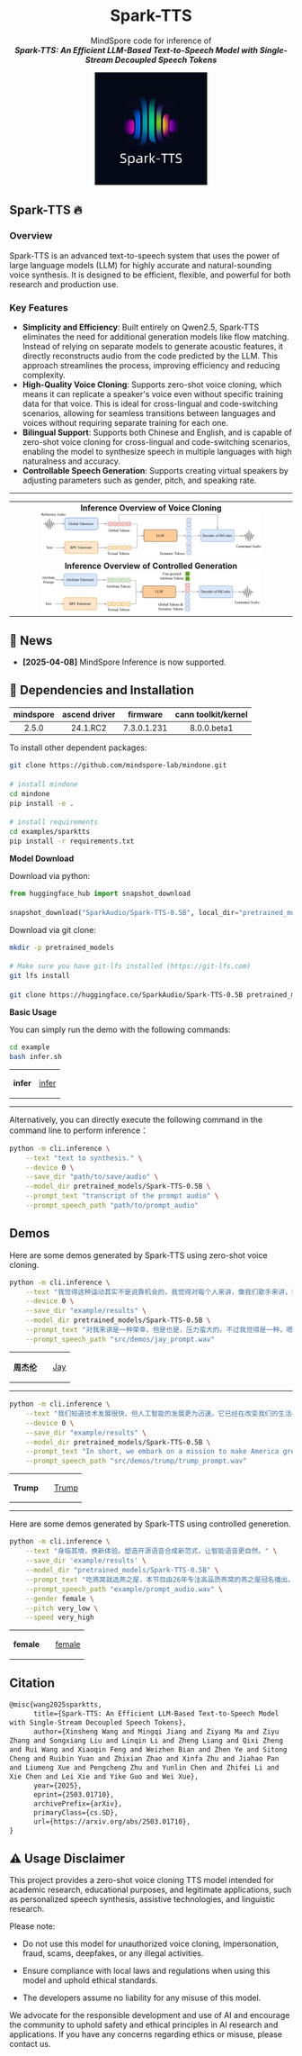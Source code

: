 <div align="center">
    <h1>
    Spark-TTS
    </h1>
    <p>
    MindSpore code for inference of <br>
    <b><em>Spark-TTS: An Efficient LLM-Based Text-to-Speech Model with Single-Stream Decoupled Speech Tokens</em></b>
    </p>
    <p>
    <img src="src/logo/SparkTTS.jpg" alt="Spark-TTS Logo" style="width: 200px; height: 200px;">
</div>

## Spark-TTS 🔥

### Overview

Spark-TTS is an advanced text-to-speech system that uses the power of large language models (LLM) for highly accurate and natural-sounding voice synthesis. It is designed to be efficient, flexible, and powerful for both research and production use.

### Key Features

- **Simplicity and Efficiency**: Built entirely on Qwen2.5, Spark-TTS eliminates the need for additional generation models like flow matching. Instead of relying on separate models to generate acoustic features, it directly reconstructs audio from the code predicted by the LLM. This approach streamlines the process, improving efficiency and reducing complexity.
- **High-Quality Voice Cloning**: Supports zero-shot voice cloning, which means it can replicate a speaker's voice even without specific training data for that voice. This is ideal for cross-lingual and code-switching scenarios, allowing for seamless transitions between languages and voices without requiring separate training for each one.
- **Bilingual Support**: Supports both Chinese and English, and is capable of zero-shot voice cloning for cross-lingual and code-switching scenarios, enabling the model to synthesize speech in multiple languages with high naturalness and accuracy.
- **Controllable Speech Generation**: Supports creating virtual speakers by adjusting parameters such as gender, pitch, and speaking rate.

---

<table align="center">
  <tr>
    <td align="center"><b>Inference Overview of Voice Cloning</b><br><img src="src/figures/infer_voice_cloning.png" width="80%" /></td>
  </tr>
  <tr>
    <td align="center"><b>Inference Overview of Controlled Generation</b><br><img src="src/figures/infer_control.png" width="80%" /></td>
  </tr>
</table>


## 🚀 News

- **[2025-04-08]** MindSpore Inference is now supported.

## 🔧 Dependencies and Installation

| mindspore  | ascend driver  |  firmware   |cann toolkit/kernel |
|:----------:|:--------------:|:-----------:|:------------------:|
|   2.5.0    |    24.1.RC2    | 7.3.0.1.231 |   8.0.0.beta1    |

To install other dependent packages:
```bash
git clone https://github.com/mindspore-lab/mindone.git

# install mindone
cd mindone
pip install -e .

# install requirements
cd examples/sparktts
pip install -r requirements.txt
```


**Model Download**

Download via python:
```python
from huggingface_hub import snapshot_download

snapshot_download("SparkAudio/Spark-TTS-0.5B", local_dir="pretrained_models/Spark-TTS-0.5B")
```

Download via git clone:
```sh
mkdir -p pretrained_models

# Make sure you have git-lfs installed (https://git-lfs.com)
git lfs install

git clone https://huggingface.co/SparkAudio/Spark-TTS-0.5B pretrained_models/Spark-TTS-0.5B
```

**Basic Usage**

You can simply run the demo with the following commands:
``` sh
cd example
bash infer.sh
```
<table>
<tr>
<td align="center">

**infer**
</td>
<td align="center">

[infer](https://github.com/user-attachments/assets/fb225780-d9fe-44b2-9b2e-54390cb3d8fd)

</td>
</tr>
</table>

---

Alternatively, you can directly execute the following command in the command line to perform inference：

``` sh
python -m cli.inference \
    --text "text to synthesis." \
    --device 0 \
    --save_dir "path/to/save/audio" \
    --model_dir pretrained_models/Spark-TTS-0.5B \
    --prompt_text "transcript of the prompt audio" \
    --prompt_speech_path "path/to/prompt_audio"
```


## **Demos**

Here are some demos generated by Spark-TTS using zero-shot voice cloning. 

``` sh
python -m cli.inference \
    --text "我觉得这种运动其实不是说靠机会的，我觉得对每个人来讲，像我们歌手来讲，我觉得其实都是你要自己去努力，然后才可以达到自己的梦想。" \
    --device 0 \
    --save_dir "example/results" \
    --model_dir pretrained_models/Spark-TTS-0.5B \
    --prompt_text "对我来讲是一种荣幸，但是也是，压力蛮大的。不过我觉得是一种，嗯，很好的一个挑战。" \
    --prompt_speech_path "src/demos/jay_prompt.wav"
```

<table>
<tr>
<td align="center">

**周杰伦**
</td>
<td align="center">

</td>
<td align="center">

[Jay](https://github.com/user-attachments/assets/80eeb9c7-0443-4758-a1ce-55ac59e64bd6)

</td>
</tr>
</table>

---

``` sh
python -m cli.inference \
    --text "我们知道技术发展很快，但人工智能的发展更为迅速。它已经在改变我们的生活——从我们的工作和联系方式，到我们如何应对世界上最大的挑战。" \
    --device 0 \
    --save_dir "example/results" \
    --model_dir pretrained_models/Spark-TTS-0.5B \
    --prompt_text "In short, we embark on a mission to make America great again, for all Americans." \
    --prompt_speech_path "src/demos/trump/trump_prompt.wav"
```

<table>
<tr>
<td align="center">

**Trump**
</td>
<td align="center">

</td>
<td align="center">

[Trump](https://github.com/user-attachments/assets/80eeb9c7-0443-4758-a1ce-55ac59e64bd6)

</td>
</tr>
</table>

---
Here are some demos generated by Spark-TTS using controlled generetion.

``` sh
python -m cli.inference \
    --text "身临其境，换新体验。塑造开源语音合成新范式，让智能语音更自然。" \
    --save_dir 'example/results' \
    --model_dir "pretrained_models/Spark-TTS-0.5B" \
    --prompt_text "吃燕窝就选燕之屋，本节目由26年专注高品质燕窝的燕之屋冠名播出。豆奶牛奶换着喝，营养更均衡，本节目由豆本豆豆奶特约播出。" \
    --prompt_speech_path "example/prompt_audio.wav" \
    --gender female \
    --pitch very_low \
    --speed very_high
```

<table>
<tr>
<td align="center">

**female**
</td>
<td align="center">

</td>
<td align="center">

[female](https://github.com/user-attachments/assets/80eeb9c7-0443-4758-a1ce-55ac59e64bd6)

</td>
</tr>
</table>


## Citation

```
@misc{wang2025sparktts,
      title={Spark-TTS: An Efficient LLM-Based Text-to-Speech Model with Single-Stream Decoupled Speech Tokens},
      author={Xinsheng Wang and Mingqi Jiang and Ziyang Ma and Ziyu Zhang and Songxiang Liu and Linqin Li and Zheng Liang and Qixi Zheng and Rui Wang and Xiaoqin Feng and Weizhen Bian and Zhen Ye and Sitong Cheng and Ruibin Yuan and Zhixian Zhao and Xinfa Zhu and Jiahao Pan and Liumeng Xue and Pengcheng Zhu and Yunlin Chen and Zhifei Li and Xie Chen and Lei Xie and Yike Guo and Wei Xue},
      year={2025},
      eprint={2503.01710},
      archivePrefix={arXiv},
      primaryClass={cs.SD},
      url={https://arxiv.org/abs/2503.01710},
}
```


## ⚠️ Usage Disclaimer

This project provides a zero-shot voice cloning TTS model intended for academic research, educational purposes, and legitimate applications, such as personalized speech synthesis, assistive technologies, and linguistic research.

Please note:

- Do not use this model for unauthorized voice cloning, impersonation, fraud, scams, deepfakes, or any illegal activities.

- Ensure compliance with local laws and regulations when using this model and uphold ethical standards.

- The developers assume no liability for any misuse of this model.

We advocate for the responsible development and use of AI and encourage the community to uphold safety and ethical principles in AI research and applications. If you have any concerns regarding ethics or misuse, please contact us.
